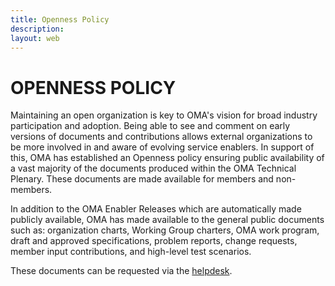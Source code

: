 ```yaml
--- 
title: Openness Policy
description:
layout: web
---
```

# OPENNESS POLICY

Maintaining an open organization is key to OMA's vision for broad industry participation and adoption. Being able to see and comment on early versions of documents and contributions allows external organizations to be more involved in and aware of evolving service enablers. In support of this, OMA has established an Openness policy ensuring public availability of a vast majority of the documents produced within the OMA Technical Plenary. These documents are made available for members and non-members.  

In addition to the OMA Enabler Releases which are automatically made publicly available, OMA has made available to the general public documents such as: organization charts, Working Group charters, OMA work program, draft and approved specifications, problem reports, change requests, member input contributions, and high-level test scenarios.  

These documents can be requested via the [helpdesk](mailto:helpdesk@omaorg.org).